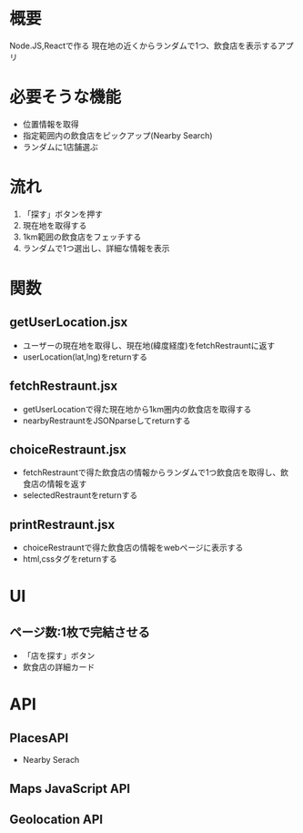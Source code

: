 # 概要
Node.JS,Reactで作る
現在地の近くからランダムで1つ、飲食店を表示するアプリ


# 必要そうな機能
* 位置情報を取得
* 指定範囲内の飲食店をピックアップ(Nearby Search)
* ランダムに1店舗選ぶ


# 流れ
1. 「探す」ボタンを押す
2. 現在地を取得する
3. 1km範囲の飲食店をフェッチする
4. ランダムで1つ選出し、詳細な情報を表示


# 関数
## getUserLocation.jsx
* ユーザーの現在地を取得し、現在地(緯度経度)をfetchRestrauntに返す
* userLocation(lat,lng)をreturnする
## fetchRestraunt.jsx
* getUserLocationで得た現在地から1km圏内の飲食店を取得する
* nearbyRestrauntをJSONparseしてreturnする
## choiceRestraunt.jsx
* fetchRestrauntで得た飲食店の情報からランダムで1つ飲食店を取得し、飲食店の情報を返す
* selectedRestrauntをreturnする
## printRestraunt.jsx
* choiceRestrauntで得た飲食店の情報をwebページに表示する
* html,cssタグをreturnする


# UI
## ページ数:1枚で完結させる
* 「店を探す」ボタン
* 飲食店の詳細カード

# API
## PlacesAPI
* Nearby Serach
## Maps JavaScript API
## Geolocation API
